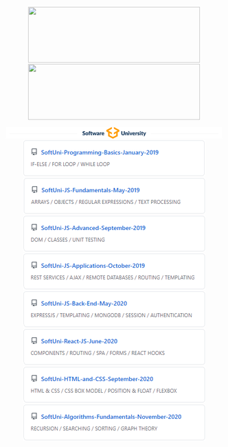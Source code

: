 <p align="center">
   <img src="https://github-readme-stats.vercel.app/api?username=BoykoPetevBoev&count_private=true&show_icons=true" width="400px" height="130px">
   <img src="https://github-readme-stats.vercel.app/api/top-langs/?username=BoykoPetevBoev&layout=compact" width="400px" height="130px">
</p>

<div align="center">

<img src="https://github.com/BoykoPetevBoev/BoykoPetevBoev/blob/main/Images/SoftUni-logo.png">

<a align="left" width="49%"  href="https://github.com/BoykoPetevBoev/SoftUni-Programming-Basics-January-2019" >
<img src="https://github.com/BoykoPetevBoev/BoykoPetevBoev/blob/main/Images/SoftUni-1.png" 
   alt="ReadMe Card"  
</a>

<a align="right" width="49%" href="https://github.com/BoykoPetevBoev/SoftUni-JS-Fundamentals-May-2019">
   <img src="https://github.com/BoykoPetevBoev/BoykoPetevBoev/blob/main/Images/SoftUni-2.png" 
      alt="ReadMe Card" 
   >
</a>

<a align="left" width="49%" href="https://github.com/BoykoPetevBoev/SoftUni-JS-Advanced-September-2019">
   <img src="https://github.com/BoykoPetevBoev/BoykoPetevBoev/blob/main/Images/SoftUni-3.png" 
      alt="ReadMe Card" 
   >
</a>

<a align="right" width="49%" href="https://github.com/BoykoPetevBoev/SoftUni-JS-Applications-October-2019">
   <img src="https://github.com/BoykoPetevBoev/BoykoPetevBoev/blob/main/Images/SoftUni-4.png" 
      alt="ReadMe Card" 
   >
</a>

<a align="left" width="49%" href="https://github.com/BoykoPetevBoev/SoftUni-JS-Back-End-May-2020">
   <img src="https://github.com/BoykoPetevBoev/BoykoPetevBoev/blob/main/Images/SoftUni-5.png" 
      alt="ReadMe Card" 
   >
</a>

<a align="right" width="49%" href="https://github.com/BoykoPetevBoev/SoftUni-React-JS-June-2020">
   <img src="https://github.com/BoykoPetevBoev/BoykoPetevBoev/blob/main/Images/SoftUni-6.png" 
      alt="ReadMe Card" 
   >
</a>

<a align="left" width="49%" href="https://github.com/BoykoPetevBoev/SoftUni-HTML-and-CSS-September-2020">
   <img src="https://github.com/BoykoPetevBoev/BoykoPetevBoev/blob/main/Images/SoftUni-7.png" 
      alt="ReadMe Card" 
   >
</a>

<a align="right" width="49%" href="https://github.com/BoykoPetevBoev/SoftUni-Algorithms-Fundamentals-November-2020">
   <img src="https://github.com/BoykoPetevBoev/BoykoPetevBoev/blob/main/Images/SoftUni-8.png" 
      alt="ReadMe Card" 
   >
</a>

</div>


   
